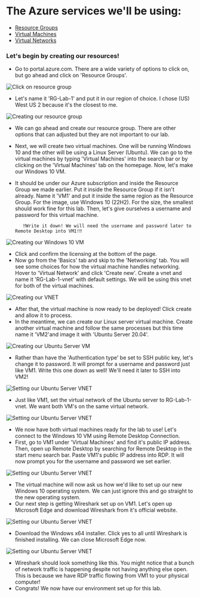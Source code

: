 # The Azure services we'll be using:
- [Resource Groups](https://learn.microsoft.com/en-us/azure/azure-resource-manager/management/manage-resource-groups-portal)
- [Virtual Machines](https://learn.microsoft.com/en-us/azure/virtual-machines/overview)
- [Virtual Networks](https://learn.microsoft.com/en-us/azure/virtual-network/virtual-networks-overview)

### Let's begin by creating our resources!

- Go to portal.azure.com. There are a wide variety of options to click on, but go ahead and click on 'Resource Groups'.

<p>
<img src="https://i.imgur.com/7krsaNf.jpg" alt="Click on resource group"/>
</p>

- Let's name it 'RG-Lab-1' and put it in our region of choice. I chose (US) West US 2 because it's the closest to me.

<p>
<img src="https://i.imgur.com/sKuqDgB.jpg" alt="Creating our resource group"/>
</p>

- We can go ahead and create our resource group. There are other options that can adjusted but they are not important to our lab.
- Next, we will create two virtual machines. One will be running Windows 10 and the other will be using a Linux Server (Ubuntu). We can go to the virtual machines by typing 'Virtual Machines' into the search bar or by clicking on the 'Virtual Machines' tab on the homepage. Now, let's make our Windows 10 VM.
- It should be under our Azure subscription and inside the Resource Group we made earlier. Put it inside the Resource Group if it isn't already. Name it 'VM1' and put it inside the same region as the Resource Group. For the image, use Windows 10 (22H2). For the size, the smallest should work fine for this lab. Then, let's give ourselves a username and password for this virtual machine.
    
         ‼️Write it down! We will need the username and password later to Remote Desktop into VM1!‼️
    
<p>
<img src="https://i.imgur.com/B0zB7nn.png" alt="Creating our Windows 10 VM"/>
</p>

- Click and confirm the licensing at the bottom of the page.
- Now go from the 'Basics' tab and skip to the 'Networking' tab. You will see some choices for how the virtual machine handles networking. Hover to 'Virtual Network' and click 'Create new'. Create a vnet and name it 'RG-Lab-1-vnet' with default settings. We will be using this vnet for both of the virtual machines.

<p>
<img src="https://i.imgur.com/n6hXrV1.png" alt="Creating our VNET"/>
</p>

- After that, the virtual machine is now ready to be deployed! Click create and allow it to process.
- In the meantime, we can create our Linux server virtual machine. Create another virtual machine and follow the same processes but this time name it 'VM2'and image it with 'Ubuntu Server 20.04'.

<p>
<img src="https://i.imgur.com/6CDP1nm.png" alt="Creating our Ubuntu Server VM"/>
</p>

- Rather than have the 'Authentication type' be set to SSH public key, let's change it to password. It will prompt for a username and password just like VM1. Write this one down as well! We'll need it later to SSH into VM2!

<p>
<img src="https://i.imgur.com/hSTqfiW.png" alt="Setting our Ubuntu Server VNET"/>
</p>

- Just like VM1, set the virtual network of the Ubuntu server to RG-Lab-1-vnet. We want both VM's on the same virtual network.
    

<p>
<img src="https://i.imgur.com/16Zmk36.png" alt="Setting our Ubuntu Server VNET"/>
</p>

- We now have both virtual machines ready for the lab to use! Let's connect to the Windows 10 VM using Remote Desktop Connection. 
- First, go to VM1 under 'Virtual Machines' and find it's public IP address. Then, open up Remote Desktop by searching for Remote Desktop in the start menu search bar. Paste VM1's public IP address into RDP. It will now prompt you for the username and password we set earlier.

<p>
<img src="https://i.imgur.com/N8QRGC0.png" alt="Setting our Ubuntu Server VNET"/>
</p>

- The virtual machine will now ask us how we'd like to set up our new Windows 10 operating system. We can just ignore this and go straight to the new operating system. 
- Our next step is getting Wireshark set up on VM1. Let's open up Microsoft Edge and download Wireshark from it's official website.

<p>
<img src="https://i.imgur.com/N8QRGC0.png" alt="Setting our Ubuntu Server VNET"/>
</p>

- Download the Windows x64 installer. Click yes to all until Wireshark is finished installing. We can close Microsoft Edge now.

<p>
<img src="https://i.imgur.com/ZooJt9R.png" alt="Setting our Ubuntu Server VNET"/>
</p>

- Wireshark should look something like this. You might notice that a bunch of network traffic is happening despite not having anything else open. This is because we have RDP traffic flowing from VM1 to your physical computer!
- Congrats! We now have our environment set up for this lab.
